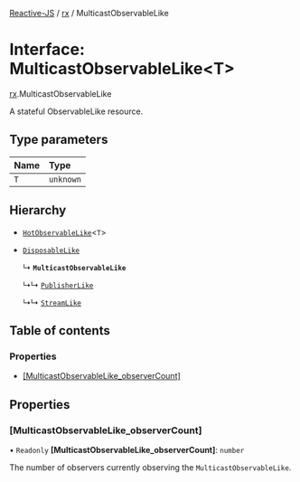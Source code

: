 [Reactive-JS](../README.md) / [rx](../modules/rx.md) / MulticastObservableLike

# Interface: MulticastObservableLike<T\>

[rx](../modules/rx.md).MulticastObservableLike

A stateful ObservableLike resource.

## Type parameters

| Name | Type |
| :------ | :------ |
| `T` | `unknown` |

## Hierarchy

- [`HotObservableLike`](rx.HotObservableLike.md)<`T`\>

- [`DisposableLike`](util.DisposableLike.md)

  ↳ **`MulticastObservableLike`**

  ↳↳ [`PublisherLike`](rx.PublisherLike.md)

  ↳↳ [`StreamLike`](streaming.StreamLike.md)

## Table of contents

### Properties

- [[MulticastObservableLike\_observerCount]](rx.MulticastObservableLike.md#[multicastobservablelike_observercount])

## Properties

### [MulticastObservableLike\_observerCount]

• `Readonly` **[MulticastObservableLike\_observerCount]**: `number`

The number of observers currently observing the `MulticastObservableLike`.
